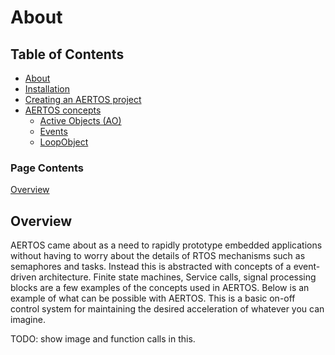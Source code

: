 
# About
<!--  
//UserCode_Sectiona
//UserCode_Sectiona_end
-->

## Table of Contents
- [About](https://github.com/haditj66/AERTOSCopy/README2.md)
- [Installation](https://github.com/haditj66/AERTOSCopy\blob/master\doc/Installation.md)
- [Creating an AERTOS project](https://github.com/haditj66/AERTOSCopy\blob/master\doc/Creating_an_AERTOS_project.md)
- [AERTOS concepts](https://github.com/haditj66/AERTOSCopy\blob/master\doc/AERTOS_concepts.md)
    - [Active Objects (AO)](https://github.com/haditj66/AERTOSCopy\blob/master\doc/concepts/AOs.md)
    - [Events](https://github.com/haditj66/AERTOSCopy\blob/master\doc/concepts/Events.md)
    - [LoopObject](https://github.com/haditj66/AERTOSCopy\blob/master\doc/concepts/LoopObject.md)
 

### Page Contents
[Overview](#overview)


<!--  
//UserCode_Sectionb
//UserCode_Sectionb_end
 -->
 
## Overview
<!--  
 //UserCode_Sectionoverview
  -->
 AERTOS came about as a need to rapidly prototype embedded applications without having to worry about the details of RTOS mechanisms such as semaphores and tasks. Instead this is abstracted with concepts of a event-driven architecture. Finite state machines, Service calls, signal processing blocks are a few examples of the concepts used in AERTOS. Below is an example of what can be possible with AERTOS. This is a basic on-off control system for maintaining the desired acceleration of whatever you can imagine.

TODO: show image and function calls in this.
<!-- 
//UserCode_Sectionoverview_end
-->


 
